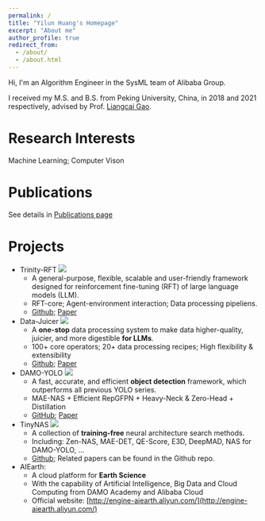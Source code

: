 ```yaml
---
permalink: /
title: "Yilun Huang's Homepage"
excerpt: "About me"
author_profile: true
redirect_from: 
  - /about/
  - /about.html
---
```


Hi, I'm an Algorithm Engineer in the SysML team of Alibaba Group.

I received my M.S. and B.S. from Peking University, China, in 2018 and 2021 respectively, advised by Prof. [Liangcai Gao](https://www.icst.pku.edu.cn/xztd/xztd_01/1222616.htm).

Research Interests
======
Machine Learning; Computer Vison

Publications
======
See details in [Publications page](/publications)

Projects
======
* Trinity-RFT ![](https://img.shields.io/github/stars/modelscope/Trinity-RFT)
  * A general-purpose, flexible, scalable and user-friendly framework designed for reinforcement fine-tuning (RFT) of large language models (LLM).
  * RFT-core; Agent-environment interaction; Data processing pipeliens.
  * [Github](https://github.com/modelscope/Trinity-RFT); [Paper](https://arxiv.org/abs/2505.17826)
* Data-Juicer ![](https://img.shields.io/github/stars/modelscope/data-juicer)
  * A **one-stop** data processing system to make data higher-quality, juicier, and more digestible **for LLMs**.
  * 100+ core operators; 20+ data processing recipes; High flexibility & extensibility
  * [Github](https://github.com/modelscope/data-juicer); [Paper](https://arxiv.org/abs/2309.02033)
* DAMO-YOLO ![](https://img.shields.io/github/stars/tinyvision/DAMO-YOLO)
  * A fast, accurate, and efficient **object detection** framework, which outperforms all previous YOLO series.
  * MAE-NAS + Efficient RepGFPN + Heavy-Neck & Zero-Head + Distillation
  * [GitHub](https://github.com/tinyvision/DAMO-YOLO); [Paper](https://arxiv.org/abs/2211.15444)
* TinyNAS ![](https://img.shields.io/github/stars/alibaba/lightweight-neural-architecture-search)
  * A collection of **training-free** neural architecture search methods.
  * Including: Zen-NAS, MAE-DET, QE-Score, E3D, DeepMAD, NAS for DAMO-YOLO, ...
  * [Github](https://github.com/alibaba/lightweight-neural-architecture-search); Related papers can be found in the Github repo.
* AIEarth:
  * A cloud platform for **Earth Science**
  * With the capability of Artificial Intelligence, Big Data and Cloud Computing from DAMO Academy and Alibaba Cloud
  * Official website: [http://engine-aiearth.aliyun.com/](http://engine-aiearth.aliyun.com/)

<br/>
<br/>

<script type='text/javascript' id='clustrmaps' src='//cdn.clustrmaps.com/map_v2.js?cl=ffffff&w=600&t=tt&d=gyn9ufo4r9wSYgp5M1ncvmt23stuwHNbdVuZA-7UOZU'></script>